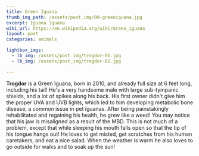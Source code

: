 ```yaml
---
title: Green Iguana
thumb_img_path: /assets/post_img/00-greeniguana.jpg
excerpt: Iguana iguana
wiki_url: https://en.wikipedia.org/wiki/Green_iguana
layout: post
categories: animals

lightbox_imgs:
  - lb_img: /assets/post_img/trogdor-01.jpg
  - lb_img: /assets/post_img/trogdor-02.jpg

---
```


**Trogdor** is a Green Iguana, born in 2010, and already full size at 6 feet long, including his
tail! He's a very handsome male with large sub-tympanic shields, and a lot of spikes along
his back. His first owner didn't give him the proper UVA and UVB lights, which led to him
developing metabolic bone disease, a common issue in pet iguanas. After being painstakingly
rehabilitated and regaining his health, he grew like a weed! You may notice that his jaw is
misaligned as a result of the MBD. This is not much of a problem, except that while sleeping
his mouth falls open so that the tip of his tongue hangs out! He loves to get misted, get
scratches from his human caretakers, and eat a nice salad. When the weather is warm he also
loves to go outside for walks and to soak up the sun!
